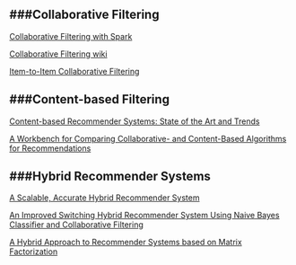 ###Collaborative Filtering
---

[Collaborative Filtering with Spark](http://www.slideshare.net/MrChrisJohnson/collaborative-filtering-with-spark)

[Collaborative Filtering wiki](http://en.wikipedia.org/wiki/Collaborative_filtering)

[Item-to-Item Collaborative Filtering](http://www.cs.umd.edu/~samir/498/Amazon-Recommendations.pdf)

###Content-based Filtering
---

[Content-based Recommender Systems: State of the Art and Trends](http://facweb.cs.depaul.edu/mobasher/classes/ect584/Papers/ContentBasedRS.pdf)

[A Workbench for Comparing Collaborative- and Content-Based Algorithms for Recommendations](https://diuf.unifr.ch/main/is/sites/diuf.unifr.ch.main.is/files/documents/student-projects/Proposal_0.pdf)

###Hybrid Recommender Systems
---

[A Scalable, Accurate Hybrid Recommender System](http://eprints.soton.ac.uk/268430/1/Scalable_accurate_HRS.PDF)

[An Improved Switching Hybrid Recommender System Using Naive Bayes Classifier and Collaborative Filtering](http://www.iaeng.org/publication/IMECS2010/IMECS2010_pp493-502.pdf)

[A Hybrid Approach to Recommender Systems based on Matrix Factorization](http://www.dai-labor.de/fileadmin/files/publications/DiplomaThesisStephanSpiegel.pdf)